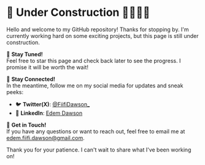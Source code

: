 # 🚧 Under Construction 👷‍♂️👷‍♀️

Hello and welcome to my GitHub repository! Thanks for stopping by. I'm currently working hard on some exciting projects, but this page is still under construction.

🔨 **Stay Tuned!**  
Feel free to star this page and check back later to see the progress. I promise it will be worth the wait!

📢 **Stay Connected!**  
In the meantime, follow me on my social media for updates and sneak peeks:

- 🐦 **Twitter(X)**: [@FiifiDawson_](https://x.com/FiifiDawson_)
- 💼 **LinkedIn**: [Edem Dawson](https://www.linkedin.com/in/edem-dawson/)

📧 **Get in Touch!**  
If you have any questions or want to reach out, feel free to email me at [edem.fiifi.dawson@gmail.com](mailto:edem.fiifi.dawson@gmail.com).

Thank you for your patience. I can't wait to share what I've been working on!



